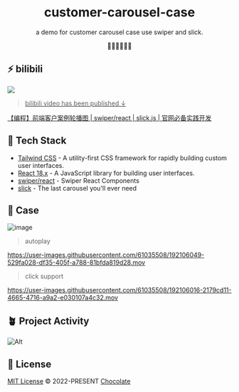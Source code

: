 <h1 align="center">customer-carousel-case</h1>

<p align="center">
a demo for customer carousel case use swiper and slick.
</p>


<p align="center">
 🧑‍💻👩‍💻👨‍💻
</p>

## ⚡️ bilibili

 <a href="https://space.bilibili.com/351534170"><img src="https://img.shields.io/badge/dynamic/json?labelColor=FE7398&logo=bilibili&logoColor=white&label=bilibili%20fans&color=00aeec&query=%24.data.totalSubs&url=https%3A%2F%2Fapi.spencerwoo.com%2Fsubstats%2F%3Fsource%3Dbilibili%26queryKey%3D351534170" />



> bilibili video has been published ↓

[【编程】前端客户案例轮播图 | swiper/react | slick.js | 官网必备实践开发](https://www.bilibili.com/video/BV1CW4y1Y7YY/)


## 🦄 Tech Stack

- [Tailwind CSS](https://tailwindcss.com/) - A utility-first CSS framework for rapidly building custom user interfaces.
- [React 18.x](https://reactjs.org/) - A JavaScript library for building user interfaces.
- [swiper/react](https://swiperjs.com/react) - Swiper React Components
- [slick](https://kenwheeler.github.io/slick/) - The last carousel you'll ever need

## 📝 Case


![image](https://user-images.githubusercontent.com/61035508/192104725-01810eb4-3ec7-42b8-9e40-2a5c9af24e32.png)


> autoplay

https://user-images.githubusercontent.com/61035508/192106049-529fa028-df35-405f-a788-81bfda819d28.mov

> click support

https://user-images.githubusercontent.com/61035508/192106016-2179cd11-4665-4716-a9a2-e030107a4c32.mov





## 🪴 Project Activity

![Alt](https://repobeats.axiom.co/api/embed/c93150210b4692229efe8ed3d5a6f3a3a9eaa0fb.svg "Repobeats analytics image")

## 📄 License

[MIT License](https://github.com/Chocolate1999/customer-carousel-case/blob/main/LICENSE) © 2022-PRESENT [Chocolate](https://github.com/Chocolate1999)
